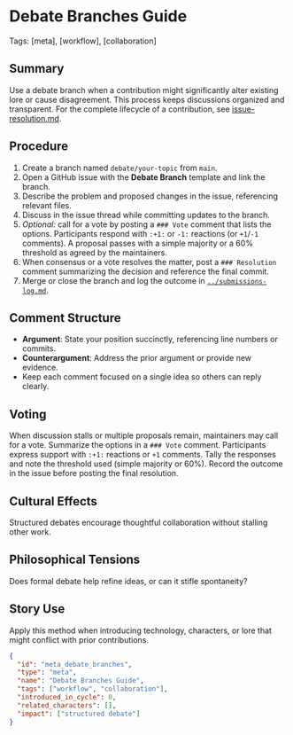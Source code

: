 # Debate Branches Guide
Tags: [meta], [workflow], [collaboration]

## Summary
Use a debate branch when a contribution might significantly alter existing lore or cause disagreement. This process keeps discussions organized and transparent. For the complete lifecycle of a contribution, see [issue-resolution.md](issue-resolution.md).

## Procedure
1. Create a branch named `debate/your-topic` from `main`.
2. Open a GitHub issue with the **Debate Branch** template and link the branch.
3. Describe the problem and proposed changes in the issue, referencing relevant files.
4. Discuss in the issue thread while committing updates to the branch.
5. *Optional:* call for a vote by posting a `### Vote` comment that lists the options. Participants respond with `:+1:` or `-1:` reactions (or `+1`/`-1` comments). A proposal passes with a simple majority or a 60% threshold as agreed by the maintainers.
6. When consensus or a vote resolves the matter, post a `### Resolution` comment summarizing the decision and reference the final commit.
7. Merge or close the branch and log the outcome in [`../submissions-log.md`](../submissions-log.md).

## Comment Structure
- **Argument**: State your position succinctly, referencing line numbers or commits.
- **Counterargument**: Address the prior argument or provide new evidence.
- Keep each comment focused on a single idea so others can reply clearly.

## Voting
When discussion stalls or multiple proposals remain, maintainers may call for a vote. Summarize the options in a `### Vote` comment. Participants express support with `:+1:` reactions or `+1` comments. Tally the responses and note the threshold used (simple majority or 60%). Record the outcome in the issue before posting the final resolution.

## Cultural Effects
Structured debates encourage thoughtful collaboration without stalling other work.

## Philosophical Tensions
Does formal debate help refine ideas, or can it stifle spontaneity?

## Story Use
Apply this method when introducing technology, characters, or lore that might conflict with prior contributions.

```json
{
  "id": "meta_debate_branches",
  "type": "meta",
  "name": "Debate Branches Guide",
  "tags": ["workflow", "collaboration"],
  "introduced_in_cycle": 0,
  "related_characters": [],
  "impact": ["structured debate"]
}
```
